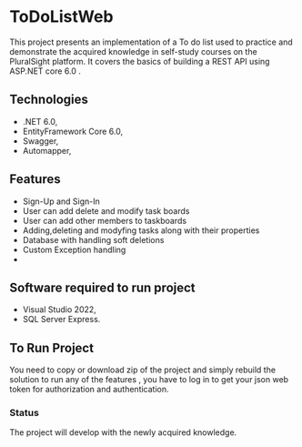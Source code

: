 # ToDoListWeb
This project presents an implementation of a To do list used to practice and demonstrate the acquired knowledge in self-study courses on the PluralSight platform.
It covers the basics of building a REST API using ASP.NET core 6.0 .

## Technologies

* .NET 6.0,
* EntityFramework Core 6.0,
* Swagger,
* Automapper,

## Features

* Sign-Up and Sign-In
* User can add delete and modify task boards
* User can add other members to taskboards
* Adding,deleting and modyfing tasks along with their properties
* Database with handling soft deletions
* Custom Exception handling
* 
## Software required to run project
* Visual Studio 2022,
* SQL Server Express.

## To Run Project
You need to copy or download zip of the project and simply rebuild the solution to run any of the features
, you have to log in to get your json web token for authorization and authentication.

### Status
The project will develop with the newly acquired knowledge.
